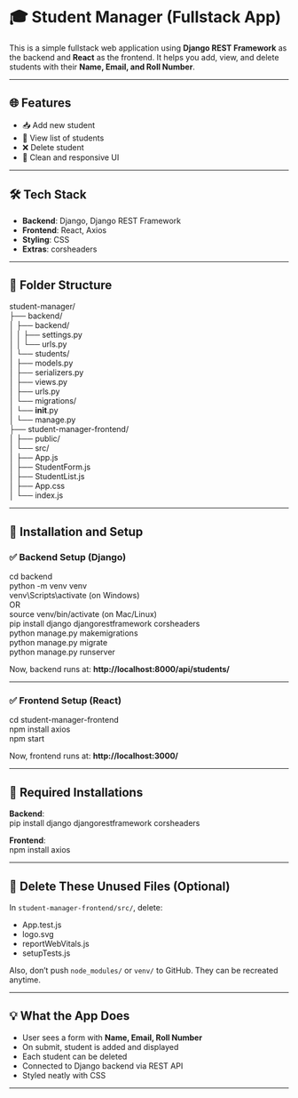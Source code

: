 # 🎓 Student Manager (Fullstack App)

This is a simple fullstack web application using **Django REST Framework** as the backend and **React** as the frontend. It helps you add, view, and delete students with their **Name, Email, and Roll Number**.

---

## 🌐 Features

- 📥 Add new student
- 📄 View list of students
- ❌ Delete student
- 🎨 Clean and responsive UI

---

## 🛠️ Tech Stack

- **Backend**: Django, Django REST Framework
- **Frontend**: React, Axios
- **Styling**: CSS
- **Extras**: corsheaders

---

## 📁 Folder Structure

student-manager/  
├── backend/  
│   ├── backend/  
│   │   ├── settings.py  
│   │   └── urls.py  
│   └── students/  
│       ├── models.py  
│       ├── serializers.py  
│       ├── views.py  
│       ├── urls.py  
│       └── migrations/  
│           └── __init__.py  
│   └── manage.py  
├── student-manager-frontend/  
│   ├── public/  
│   └── src/  
│       ├── App.js  
│       ├── StudentForm.js  
│       ├── StudentList.js  
│       ├── App.css  
│       └── index.js  

---

## 🧪 Installation and Setup

### ✅ Backend Setup (Django)

cd backend  
python -m venv venv  
venv\Scripts\activate   (on Windows)  
OR  
source venv/bin/activate   (on Mac/Linux)  
pip install django djangorestframework corsheaders  
python manage.py makemigrations  
python manage.py migrate  
python manage.py runserver  

Now, backend runs at: **http://localhost:8000/api/students/**

---

### ✅ Frontend Setup (React)

cd student-manager-frontend  
npm install axios  
npm start  

Now, frontend runs at: **http://localhost:3000/**

---

## 🔌 Required Installations

**Backend**:  
pip install django djangorestframework corsheaders  

**Frontend**:  
npm install axios  

---

## 🧹 Delete These Unused Files (Optional)

In `student-manager-frontend/src/`, delete:  
- App.test.js  
- logo.svg  
- reportWebVitals.js  
- setupTests.js  

Also, don’t push `node_modules/` or `venv/` to GitHub. They can be recreated anytime.

---

## 💡 What the App Does

- User sees a form with **Name, Email, Roll Number**
- On submit, student is added and displayed
- Each student can be deleted
- Connected to Django backend via REST API
- Styled neatly with CSS

---


